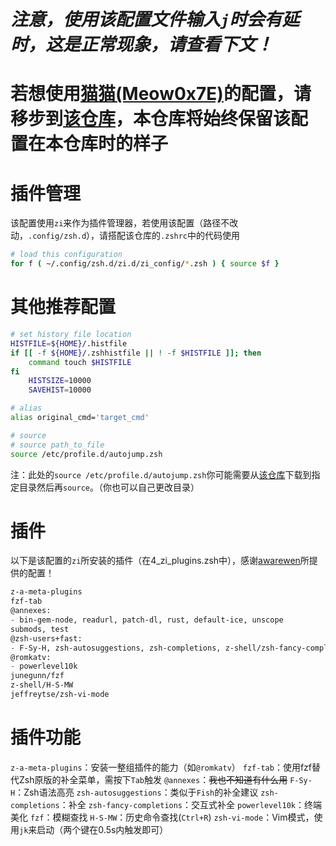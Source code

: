 # *注意，使用该配置文件输入`j`时会有延时，这是正常现象，请查看下文！*
# 若想使用[猫猫(Meow0x7E)](https://github.com/Meow0x7E)的配置，请移步到[该仓库](https://github.com/Meow0x7E/config-zsh)，本仓库将始终保留该配置在本仓库时的样子
# 插件管理
该配置使用`zi`来作为插件管理器，若使用该配置（路径不改动，`.config/zsh.d`），请搭配该仓库的`.zshrc`中的代码使用
```zsh
# load this configuration
for f ( ~/.config/zsh.d/zi.d/zi_config/*.zsh ) { source $f }
```
# 其他推荐配置
```zsh
# set history file location
HISTFILE=${HOME}/.histfile
if [[ -f ${HOME}/.zshhistfile || ! -f $HISTFILE ]]; then
    command touch $HISTFILE
fi
    HISTSIZE=10000
    SAVEHIST=10000

# alias
alias original_cmd='target_cmd'

# source
# source path_to_file
source /etc/profile.d/autojump.zsh
```
注：此处的`source /etc/profile.d/autojump.zsh`你可能需要从[该仓库](https://github.com/wting/autojump)下载到指定目录然后再`source`。（你也可以自己更改目录）

# 插件
以下是该配置的`zi`所安装的插件（在4_zi_plugins.zsh中），感谢[awarewen](https://github.com/awarewen)所提供的配置！
```zsh
z-a-meta-plugins
fzf-tab
@annexes:
- bin-gem-node, readurl, patch-dl, rust, default-ice, unscope
submods, test
@zsh-users+fast:
- F-Sy-H, zsh-autosuggestions, zsh-completions, z-shell/zsh-fancy-completions
@romkatv:
- powerlevel10k
junegunn/fzf 
z-shell/H-S-MW
jeffreytse/zsh-vi-mode
```
# 插件功能
`z-a-meta-plugins`：安装一整组插件的能力（如`@romkatv`）
`fzf-tab`：使用fzf替代Zsh原版的补全菜单，需按下`Tab`触发
`@annexes`：~~我也不知道有什么用~~
`F-Sy-H`：Zsh语法高亮
`zsh-autosuggestions`：类似于`Fish`的补全建议
`zsh-completions`：补全
`zsh-fancy-completions`：交互式补全
`powerlevel10k`：终端美化
`fzf`：模糊查找
`H-S-MW`：历史命令查找(`Ctrl+R`)
`zsh-vi-mode`：Vim模式，使用`jk`来启动（两个键在0.5s内触发即可）